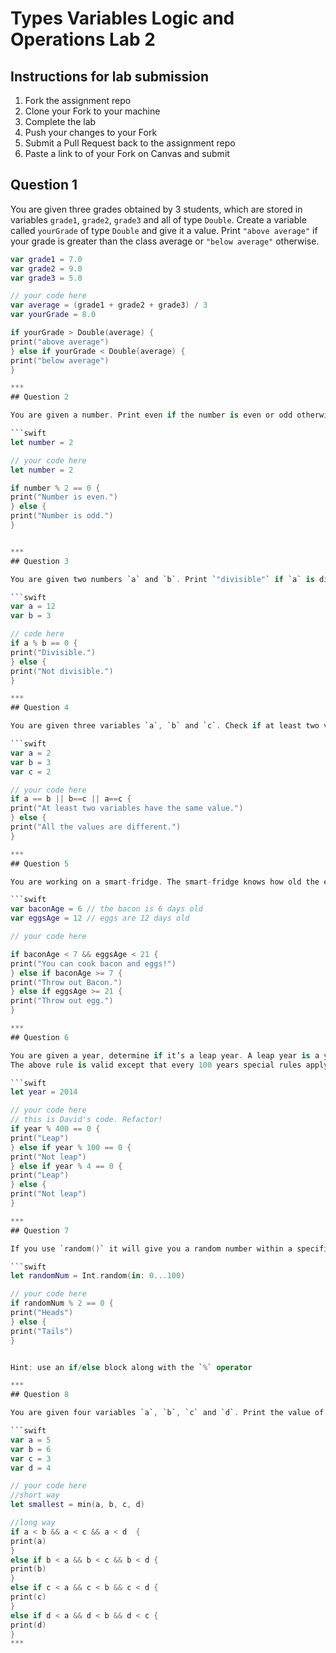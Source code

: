 # Types Variables Logic and Operations Lab 2

## Instructions for lab submission

1. Fork the assignment repo
1. Clone your Fork to your machine
1. Complete the lab
1. Push your changes to your Fork
1. Submit a Pull Request back to the assignment repo
1. Paste a link to of your Fork on Canvas and submit

## Question 1

You are given three grades obtained by 3 students, which are stored in variables `grade1`, `grade2`, `grade3` and all of type `Double`.
Create a variable called `yourGrade` of type `Double` and give it a value.
Print `"above average"` if your grade is greater than the class average or `"below average"` otherwise.

```swift
var grade1 = 7.0
var grade2 = 9.0
var grade3 = 5.0

// your code here
var average = (grade1 + grade2 + grade3) / 3
var yourGrade = 8.0

if yourGrade > Double(average) {
print("above average")
} else if yourGrade < Double(average) {
print("below average")
}

***
## Question 2

You are given a number. Print even if the number is even or odd otherwise.

```swift
let number = 2

// your code here
let number = 2

if number % 2 == 0 {
print("Number is even.")
} else {
print("Number is odd.")
}


***
## Question 3

You are given two numbers `a` and `b`. Print `"divisible"` if `a` is divisible by `b` and `"not divisible"` otherwise.

```swift
var a = 12
var b = 3

// code here
if a % b == 0 {
print("Divisible.")
} else {
print("Not divisible.")
}

***
## Question 4

You are given three variables `a`, `b` and `c`. Check if at least two variables have the same value. If that is true, print `"At least two variables have the same value"` otherwise print `"All the values are different"`.

```swift
var a = 2
var b = 3
var c = 2

// your code here
if a == b || b==c || a==c {
print("At least two variables have the same value.")
} else {
print("All the values are different.")
}

***
## Question 5

You are working on a smart-fridge. The smart-fridge knows how old the eggs and bacon in it are. You know that eggs spoil after 3 weeks (21 days) and bacon after one week (7 days). Given `baconAge` and `eggsAge` (both in days) determine if you can cook bacon and eggs, or which ingredients you need to throw out. If you can cook bacon and eggs, print `"you can cook bacon and eggs"`. If you need to throw out any ingredients, for each one print a line with the text `"throw out"` + bacon or eggs.

```swift
var baconAge = 6 // the bacon is 6 days old
var eggsAge = 12 // eggs are 12 days old

// your code here

if baconAge < 7 && eggsAge < 21 {
print("You can cook bacon and eggs!")
} else if baconAge >= 7 {
print("Throw out Bacon.")
} else if eggsAge >= 21 {
print("Throw out egg.")
}

***
## Question 6

You are given a year, determine if it’s a leap year. A leap year is a year containing an extra day. It has 366 days instead of the normal 365 days. The extra day is added in February, which has 29 days instead of the normal 28 days. Leap years occur every 4 years. 2012 was a leap year and 2016 will also be a leap year.
The above rule is valid except that every 100 years special rules apply. Years that are divisible by 100 are not leap years if they are not also divisible by 400. For example 1900 was not a leap year, but 2000 was. Print `"Leap year!"` or `"Not a leap year!"` depending on the year you are provided.

```swift
let year = 2014

// your code here
// this is David's code. Refactor!
if year % 400 == 0 {
print("Leap")
} else if year % 100 == 0 {
print("Not leap")
} else if year % 4 == 0 {
print("Leap")
} else {
print("Not leap")
}

***
## Question 7

If you use `random()` it will give you a random number within a specified range. Generate a random number and use it to simulate a coin toss. Print `"heads"` or `"tails"`.

```swift
let randomNum = Int.random(in: 0...100)

// your code here
if randomNum % 2 == 0 {
print("Heads")
} else {
print("Tails")
}


Hint: use an if/else block along with the `%` operator

***
## Question 8

You are given four variables `a`, `b`, `c` and `d`. Print the value of the smallest one.

```swift
var a = 5
var b = 6
var c = 3
var d = 4

// your code here
//short way
let smallest = min(a, b, c, d)

//long way
if a < b && a < c && a < d  {
print(a)
}
else if b < a && b < c && b < d {
print(b)
}
else if c < a && c < b && c < d {
print(c)
}
else if d < a && d < b && d < c {
print(d)
}
***
